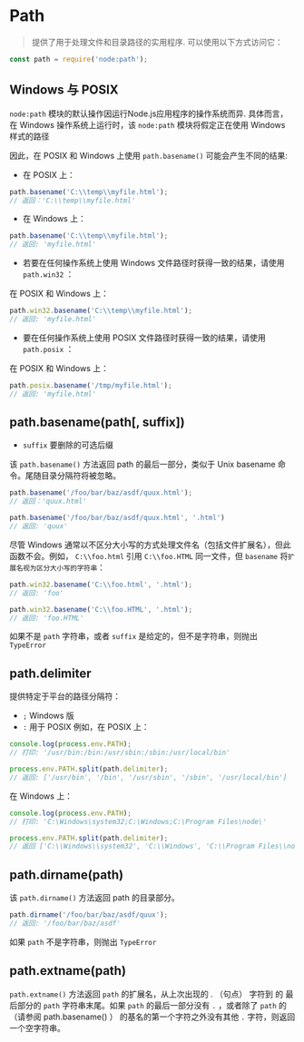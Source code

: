 # Path
> 提供了用于处理文件和目录路径的实用程序. 可以使用以下方式访问它：

```js
const path = require('node:path');
```

## Windows 与 POSIX
`node:path` 模块的默认操作因运行Node.js应用程序的操作系统而异. 具体而言，在 Windows 操作系统上运行时，该 `node:path` 模块将假定正在使用 Windows 样式的路径

因此，在 POSIX 和 Windows 上使用 `path.basename()` 可能会产生不同的结果:

- 在 POSIX 上：
```js
path.basename('C:\\temp\\myfile.html');
// 返回：'C:\\temp\\myfile.html' 
```
- 在 Windows 上：
```js
path.basename('C:\\temp\\myfile.html');
// 返回: 'myfile.html' 
```
- 若要在任何操作系统上使用 Windows 文件路径时获得一致的结果，请使用 `path.win32` ：

在 POSIX 和 Windows 上：
```js
path.win32.basename('C:\\temp\\myfile.html');
// 返回: 'myfile.html' 
```
- 要在任何操作系统上使用 POSIX 文件路径时获得一致的结果，请使用 `path.posix` ：

在 POSIX 和 Windows 上：
```js
path.posix.basename('/tmp/myfile.html');
// 返回: 'myfile.html' 
```

## path.basename(path[, suffix])
- `suffix` 要删除的可选后缀

该 `path.basename()` 方法返回 path 的最后一部分，类似于 Unix basename 命令。尾随目录分隔符将被忽略。
```js
path.basename('/foo/bar/baz/asdf/quux.html');
// 返回：'quux.html'

path.basename('/foo/bar/baz/asdf/quux.html', '.html')
// 返回: 'quux' 
```
尽管 Windows 通常以不区分大小写的方式处理文件名（包括文件扩展名），但此函数不会。例如， `C:\\foo.html` 引用 `C:\\foo.HTML` 同一文件，但 `basename` 将`扩展名视为区分大小写的字符串`：
```js
path.win32.basename('C:\\foo.html', '.html');
// 返回: 'foo'

path.win32.basename('C:\\foo.HTML', '.html');
// 返回: 'foo.HTML' 
```
如果不是 `path` 字符串，或者 `suffix` 是给定的，但不是字符串，则抛出 `TypeError`

## path.delimiter
提供特定于平台的路径分隔符：
- `;` Windows 版
- `:` 用于 POSIX
例如，在 POSIX 上：
```js
console.log(process.env.PATH);
// 打印: '/usr/bin:/bin:/usr/sbin:/sbin:/usr/local/bin'

process.env.PATH.split(path.delimiter);
// 返回: ['/usr/bin', '/bin', '/usr/sbin', '/sbin', '/usr/local/bin'] 
```
在 Windows 上：
```js
console.log(process.env.PATH);
// 打印: 'C:\Windows\system32;C:\Windows;C:\Program Files\node\'

process.env.PATH.split(path.delimiter);
// 返回 ['C:\\Windows\\system32', 'C:\\Windows', 'C:\\Program Files\\node\\'] 
```

## path.dirname(path)
该 `path.dirname()` 方法返回 path 的目录部分。
```js
path.dirname('/foo/bar/baz/asdf/quux');
// 返回: '/foo/bar/baz/asdf' 
```
如果 `path` 不是字符串，则抛出 `TypeError` 

## path.extname(path)
`path.extname()` 方法返回 `path` 的扩展名，从上次出现的 . （句点） 字符到 的 最后部分的 `path` 字符串末尾。如果 `path` 的最后一部分没有 `.` ，或者除了 `path` 的 （请参阅 path.basename() ） 的基名的第一个字符之外没有其他 `.` 字符，则返回一个空字符串。